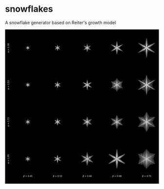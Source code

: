 # snowflakes
A snowflake generator based on Reiter's growth model


![An example of the snowflake shapes for different values of parameters $\alpha$ and $\beta$](https://github.com/BaptisteLafoux/snowflakes/blob/main/outputs/grid.png?raw=true)

